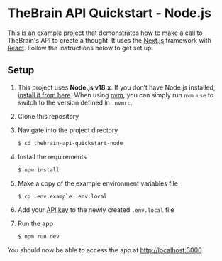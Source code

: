 # TheBrain API Quickstart - Node.js

This is an example project that demonstrates how to make a call to TheBrain's API to create a thought. It uses the [Next.js](https://nextjs.org/) framework with [React](https://reactjs.org/). Follow the instructions below to get set up.

## Setup

1. This project uses **Node.js v18.x**. If you don’t have Node.js installed, [install it from here](https://nodejs.org/en/). When using [nvm](https://github.com/nvm-sh/nvm), you can simply run `nvm use` to switch to the version defined in `.nvmrc`.

2. Clone this repository

3. Navigate into the project directory

   ```bash
   $ cd thebrain-api-quickstart-node
   ```

4. Install the requirements

   ```bash
   $ npm install
   ```

5. Make a copy of the example environment variables file
   ```bash
   $ cp .env.example .env.local
   ```
6. Add your [API key](https://app.thebrain.com/apiKeys) to the newly created `.env.local` file

7. Run the app

   ```bash
   $ npm run dev
   ```

You should now be able to access the app at [http://localhost:3000](http://localhost:3000).
